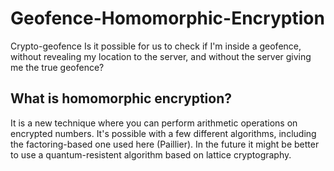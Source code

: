 # Geofence-Homomorphic-Encryption
Crypto-geofence
Is it possible for us to check if I'm inside a geofence, without revealing my location to the server, and without the server giving me the true geofence?

## What is homomorphic encryption?
It is a new technique where you can perform arithmetic operations on encrypted numbers.  It's possible with a few different algorithms, including the factoring-based one
used here (Paillier).  In the future it might be better to use a quantum-resistent algorithm based on lattice cryptography.


